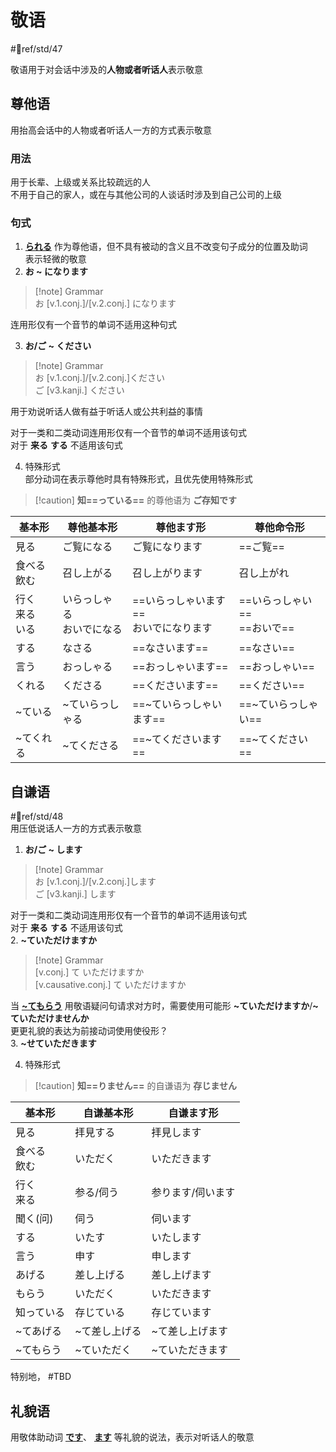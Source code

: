 # 敬语

 #📖ref/std/47  

敬语用于对会话中涉及的**人物或者听话人**表示敬意  

## 尊他语

用抬高会话中的人物或者听话人一方的方式表示敬意  

### 用法

用于长辈、上级或关系比较疏远的人  
不用于自己的家人，或在与其他公司的人谈话时涉及到自己公司的上级  

### 句式

1. [**られる**](../5.auxi_verb/られる.md#尊他自动词) 作为尊他语，但不具有被动的含义且不改变句子成分的位置及助词  
 表示轻微的敬意  
2. **お ~ になります**  
> [!note] Grammar  
> お [v.1.conj.]/[v.2.conj.] になります  

 连用形仅有一个音节的单词不适用这种句式  
 
3. **お/ご ~ ください**  
> [!note] Grammar  
> お [v.1.conj.]/[v.2.conj.]ください  
> ご [v3.kanji.] ください  

 用于劝说听话人做有益于听话人或公共利益的事情  
 
 对于一类和二类动词连用形仅有一个音节的单词不适用该句式  
 对于 **来る** **する** 不适用该句式  

4. 特殊形式  
 部分动词在表示尊他时具有特殊形式，且优先使用特殊形式  
> [!caution] **知==っている==** 的尊他语为 **ご存知です**  

| 基本形            | 尊他基本形            | 尊他ます形                    | 尊他命令形                 |
| -------------- | ---------------- | ------------------------ | --------------------- |
| 見る             | ご覧になる            | ご覧になります                  | ==ご覧==                |
| 食べる<br>飲む      | 召し上がる            | 召し上がります                  | 召し上がれ                 |
| 行く<br>来る<br>いる | いらっしゃる<br>おいでになる | ==いらっしゃいます==<br>おいでになります | ==いらっしゃい==<br>==おいで== |
| する             | なさる              | ==なさいます==                | ==なさい==               |
| 言う             | おっしゃる            | ==おっしゃいます==              | ==おっしゃい==             |
| くれる            | くださる             | ==くださいます==               | ==ください==              |
| ~ている           | ~ていらっしゃる         | ==~ていらっしゃいます==           | ==~ていらっしゃい==          |
| ~てくれる          | ~てくださる           | ==~てくださいます==             | ==~てください==            |

## 自谦语

 #📖ref/std/48  
用压低说话人一方的方式表示敬意  

1. **お/ご ~ します**  
> [!note] Grammar  
> お [v.1.conj.]/[v.2.conj.]します  
> ご [v3.kanji.] します  

 对于一类和二类动词连用形仅有一个音节的单词不适用该句式  
 对于 **来る** **する** 不适用该句式  
2. **~ていただけますか**

> [!note] Grammar  
> [v.conj.] て いただけますか  
> [v.causative.conj.] て いただけますか  

当 [**~てもらう**](../6.subsidiary_verb/て+授受动词.md#表示动作的转移) 用敬语疑问句请求对方时，需要使用可能形 **~ていただけますか**/**~ていただけませんか**  
更更礼貌的表达为前接动词使用使役形？  
3. **~せていただきます**  

4. 特殊形式  
> [!caution] **知==りません==** 的自谦语为 **存じません**  


| 基本形       | 自谦基本形   | 自谦ます形     |
| --------- | ------- | --------- |
| 見る        | 拝見する    | 拝見します     |
| 食べる<br>飲む | いただく    | いただきます    |
| 行く<br>来る  | 参る/伺う   | 参ります/伺います |
| 聞く(问)     | 伺う      | 伺います      |
| する        | いたす     | いたします     |
| 言う        | 申す      | 申します      |
| あげる       | 差し上げる   | 差し上げます    |
| もらう       | いただく    | いただきます    |
| 知っている     | 存じている   | 存じています    |
| ~てあげる     | ~て差し上げる | ~て差し上げます  |
| ~てもらう     | ~ていただく  | ~ていただきます  |

特别地， #TBD

## 礼貌语

用敬体助动词 [**です**](../5.auxi_verb/です.md)、 [**ます**](../5.auxi_verb/ます.md) 等礼貌的说法，表示对听话人的敬意  
